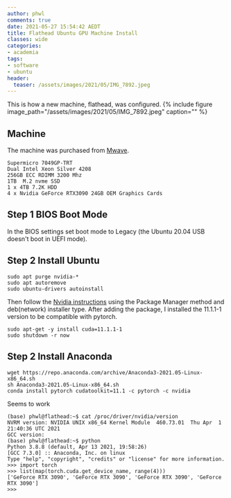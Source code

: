 ```yaml
---
author: phwl
comments: true
date: 2021-05-27 15:54:42 AEDT
title: Flathead Ubuntu GPU Machine Install
classes: wide
categories:
- academia
tags:
- software
- ubuntu
header:
  teaser: /assets/images/2021/05/IMG_7892.jpeg
---
```


This is how a new machine, flathead, was configured.
{% include figure image_path="/assets/images/2021/05/IMG_7892.jpeg" caption="" %}

## Machine
The machine was purchased from [Mwave](http://mwave.com.au). 
```
Supermicro 7049GP-TRT 
Dual Intel Xeon Silver 4208
256GB ECC RDIMM 3200 Mhz
1TB  M.2 nvme SSD
1 x 4TB 7.2K HDD 
4 x Nvidia GeForce RTX3090 24GB OEM Graphics Cards
```

## Step 1 BIOS Boot Mode
In the BIOS settings set boot mode to Legacy (the Ubuntu 20.04 USB doesn't
boot in UEFI mode).

## Step 2 Install Ubuntu
```
sudo apt purge nvidia-*
sudo apt autoremove
sudo ubuntu-drivers autoinstall
```
Then follow the [Nvidia instructions](https://docs.nvidia.com/cuda/cuda-installation-guide-linux/index.html)
using the Package Manager method and deb(network) installer type. 
After adding the package, I installed the 11.1.1-1 version to be compatible
with pytorch.
```
sudo apt-get -y install cuda=11.1.1-1
sudo shutdown -r now
```

## Step 2 Install Anaconda
```
wget https://repo.anaconda.com/archive/Anaconda3-2021.05-Linux-x86_64.sh
sh Anaconda3-2021.05-Linux-x86_64.sh
conda install pytorch cudatoolkit=11.1 -c pytorch -c nvidia
```

Seems to work
```
(base) phwl@flathead:~$ cat /proc/driver/nvidia/version 
NVRM version: NVIDIA UNIX x86_64 Kernel Module  460.73.01  Thu Apr  1 21:40:36 UTC 2021
GCC version:  
(base) phwl@flathead:~$ python
Python 3.8.8 (default, Apr 13 2021, 19:58:26) 
[GCC 7.3.0] :: Anaconda, Inc. on linux
Type "help", "copyright", "credits" or "license" for more information.
>>> import torch
>>> list(map(torch.cuda.get_device_name, range(4)))
['GeForce RTX 3090', 'GeForce RTX 3090', 'GeForce RTX 3090', 'GeForce RTX 3090']
>>> 
```
